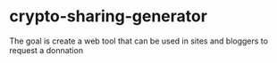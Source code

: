 # crypto-sharing-generator
The goal is create a web tool that can be used in sites and bloggers to request a donnation
